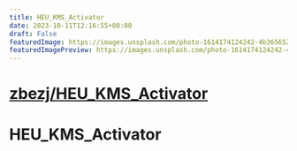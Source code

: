 ```yaml
---
title: HEU_KMS_Activator
date: 2023-10-11T12:16:55+08:00
draft: False
featuredImage: https://images.unsplash.com/photo-1614174124242-4b3656523295?ixid=M3w0NjAwMjJ8MHwxfHJhbmRvbXx8fHx8fHx8fDE2OTY5OTc2ODN8&ixlib=rb-4.0.3
featuredImagePreview: https://images.unsplash.com/photo-1614174124242-4b3656523295?ixid=M3w0NjAwMjJ8MHwxfHJhbmRvbXx8fHx8fHx8fDE2OTY5OTc2ODN8&ixlib=rb-4.0.3
---
```


# [zbezj/HEU_KMS_Activator](https://github.com/zbezj/HEU_KMS_Activator)

# HEU_KMS_Activator